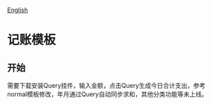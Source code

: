 [English](https://github.com/siyuan-note/template-sample/blob/main/README.md)

# 记账模板

## 开始

需要下载安装Query挂件，输入金额，点击Query生成今日合计支出，参考normal模板修改，年月通过Query自动同步求和，其他分类功能等未上线。